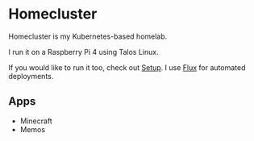 # Homecluster

Homecluster is my Kubernetes-based homelab.

I run it on a Raspberry Pi 4 using Talos Linux.

If you would like to run it too, check out [Setup](/docs/Setup.md).
I use [Flux](/docs/Flux.md) for automated deployments.

## Apps

- Minecraft
- Memos
